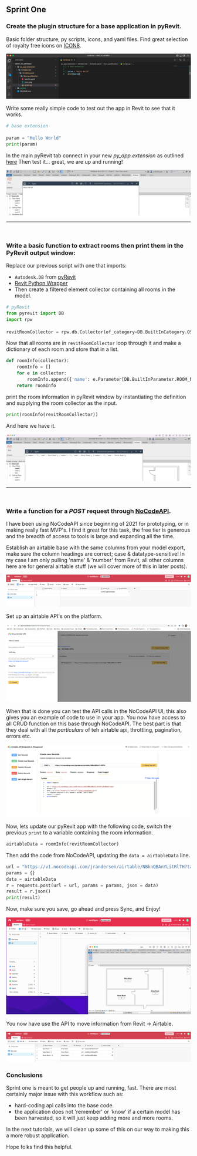 ## Sprint One
### Create the plugin structure for a base application in pyRevit.

Basic folder structure, py scripts, icons, and yaml files. Find great selection of royalty free icons on [ICON8](https://icons8.com/icons).

![image](base_app_code.png)


Write some really simple code to test out the app in Revit to see that it works.
```python
# base extension

param = "Hello World"
print(param)
```


In the main pyRevit tab connect in your new *py_app.extension* as outlined [here](https://www.notion.so/Create-Your-First-Command-2509b43e28bd498fba937f5c1be7f485) 
Then test it... great, we are up and running!

![image](base_app.png)

---
<br>

### Write a basic function to extract rooms then print them in the PyRevit output window:
Replace our previous script with one that imports: 
- ```Autodesk.DB``` from [pyRevit](https://www.notion.so/pyrevitlabs/pyRevit-bd907d6292ed4ce997c46e84b6ef67a0)
- [Revit Python Wrapper](https://revitpythonwrapper.readthedocs.io/en/latest/)
- Then create a filtered element collector containing all rooms in the model.

```python
# pyRevit
from pyrevit import DB
import rpw

revitRoomCollector = rpw.db.Collector(of_category=DB.BuiltInCategory.OST_Rooms, is_not_type=True)
```

Now that all rooms are in ```revitRoomCollector``` loop through it and make a dictionary of each room and store that in a list.
```python
def roomInfo(collector):
    roomInfo = []
    for e in collector:
        roomInfo.append({'name': e.Parameter[DB.BuiltInParameter.ROOM_NAME].AsString(), 'number': e.Number})
    return roomInfo
```

print the room information in pyRevit window by instantiating the definition and supplying the room collector as the input. 
```python
print(roomInfo(revitRoomCollector))
```

And here we have it.

![image](print_rooms_output.png)

---
<br>

### Write a function for a *POST* request through [NoCodeAPI](https://nocodeapi.com/).
I have been using NoCodeAPI since beginning of 2021 for prototyping, or in making really fast MVP's. I find it great for this task, the free tier is generous and the breadth of access to tools is large and expanding all the time. 

Establish an airtable base with the same columns from your model export, make sure the column headings are correct; case & datatype-sensitive! In my case I am only pulling 'name' & 'number' from Revit, all other columns here are for general airtable stuff (we will cover more of this in later posts).

![image](airtable_rooms.png)

Set up an airtable API's on the platform.

![image](NCAPI_setup_airtable.png)

When that is done you can test the API calls in the NoCodeAPI UI, this also gives you an example of code to use in your app. You now have access to all CRUD function on this base through NoCodeAPI. The best part is that they deal with all the *particulars* of teh airtable api, throttling, pagination, errors etc.

![image](NCAPI_post_code.png)

Now, lets update our pyRevit app with the following code, switch the previous ```print``` to a variable containing the room information.
```python
airtableData = roomInfo(revitRoomCollector)
```

Then add the code from NoCodeAPI, updating the ```data = airtableData``` line.
```python
url = "https://v1.nocodeapi.com/jrandersen/airtable/NBknQBAnYLitRlTH?tableName=rooms"
params = {}
data = airtableData
r = requests.post(url = url, params = params, json = data)
result = r.json()
print(result)
```

Now, make sure you save, go ahead and press Sync, and Enjoy!

![image](revitSync.gif)

You now have use the API to move information from Revit -> Airtable.

![image](airtableSync.png)

### Conclusions
Sprint one is meant to get people up and running, fast. There are most certainly major issue with this workflow such as:
- hard-coding api calls into the base code.
- the application does not 'remember' or 'know' if a certain model has been harvested, so it will just keep adding more and more rooms.

In the next tutorials, we will clean up some of this on our way to making this a more robust application.

Hope folks find this helpful.